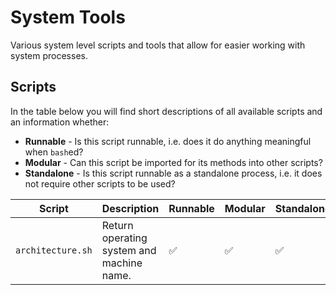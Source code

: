 # System Tools

Various system level scripts and tools that allow for easier working with system processes.

## Scripts

In the table below you will find short descriptions of all available scripts and an information whether:
* **Runnable** - Is this script runnable, i.e. does it do anything meaningful when `bash`ed?
* **Modular** - Can this script be imported for its methods into other scripts?
* **Standalone** - Is this script runnable as a standalone process, i.e. it does not require other scripts to be used?

| Script | Description | Runnable | Modular | Standalone |
| ------ | ----------- | -------- | ------- | ---------- |
| `architecture.sh` | Return operating system and machine name. | :white_check_mark: | :white_check_mark: | :white_check_mark: |
